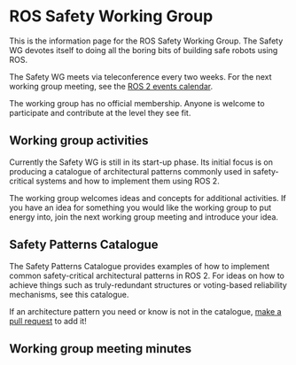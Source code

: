 # ROS Safety Working Group

This is the information page for the ROS Safety Working Group.
The Safety WG devotes itself to doing all the boring bits of building safe robots using ROS.

The Safety WG meets via teleconference every two weeks.
For the next working group meeting, see the [ROS 2 events calendar](https://index.ros.org/doc/ros2/Governance/#upcoming-ros-events).

The working group has no official membership.
Anyone is welcome to participate and contribute at the level they see fit.

## Working group activities

Currently the Safety WG is still in its start-up phase.
Its initial focus is on producing a catalogue of architectural patterns commonly used in safety-critical systems and how to implement them using ROS 2.

The working group welcomes ideas and concepts for additional activities.
If you have an idea for something you would like the working group to put energy into, join the next working group meeting and introduce your idea.

## Safety Patterns Catalogue

The Safety Patterns Catalogue provides examples of how to implement common safety-critical architectural patterns in ROS 2.
For ideas on how to achieve things such as truly-redundant structures or voting-based reliability mechanisms, see this catalogue.

If an architecture pattern you need or know is not in the catalogue, [make a pull request](https://github.com/ros2/safety_working_group/pulls) to add it!

## Working group meeting minutes
